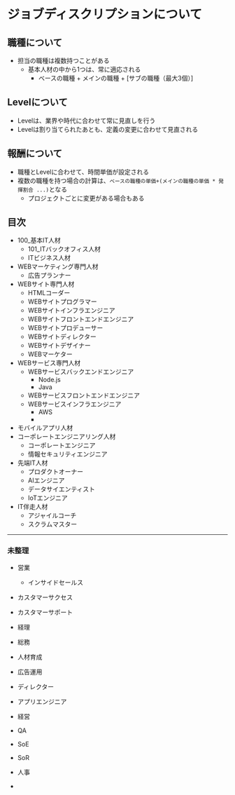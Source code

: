 ジョブディスクリプションについて
===

職種について
---

- 担当の職種は複数持つことがある
  - 基本人材の中から1つは、常に適応される
    - ベースの職種 + メインの職種 + [サブの職種（最大3個）]


Levelについて
---

- Levelは、業界や時代に合わせて常に見直しを行う
- Levelは割り当てられたあとも、定義の変更に合わせて見直される


報酬について
---

- 職種とLevelに合わせて、時間単価が設定される
- 複数の職種を持つ場合の計算は、```ベースの職種の単価+(メインの職種の単価 * 発揮割合 ...)```となる
  - プロジェクトごとに変更がある場合もある


目次
---

- 100_基本IT人材
  - 101_ITバックオフィス人材
  - ITビジネス人材
- WEBマーケティング専門人材
  - 広告プランナー
- WEBサイト専門人材
  - HTMLコーダー
  - WEBサイトプログラマー
  - WEBサイトインフラエンジニア
  - WEBサイトフロントエンドエンジニア
  - WEBサイトプロデューサー
  - WEBサイトディレクター
  - WEBサイトデザイナー
  - WEBマーケター
- WEBサービス専門人材
  - WEBサービスバックエンドエンジニア
    - Node.js
    - Java
  - WEBサービスフロントエンドエンジニア
  - WEBサービスインフラエンジニア
    - AWS
    - 
- モバイルアプリ人材
- コーポレートエンジニアリング人材
  - コーポレートエンジニア
  - 情報セキュリティエンジニア
- 先端IT人材
  - プロダクトオーナー
  - AIエンジニア
  - データサイエンティスト
  - IoTエンジニア
- IT伴走人材
  - アジャイルコーチ
  - スクラムマスター

---

### 未整理

- 営業
  - インサイドセールス
- カスタマーサクセス
- カスタマーサポート

- 経理
- 総務
- 人材育成
- 広告運用
- ディレクター
- アプリエンジニア
- 経営
- QA
- SoE
- SoR


- 人事
- 
